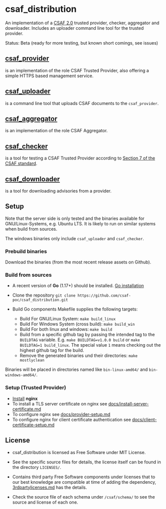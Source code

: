 # csaf_distribution

An implementation of a [CSAF 2.0](https://docs.oasis-open.org/csaf/csaf/v2.0/csd02/csaf-v2.0-csd02.html) trusted provider, checker, aggregator and downloader. Includes an uploader command line tool for the trusted provider.

Status: Beta (ready for more testing, but known short comings, see issues)


## [csaf_provider](docs/csaf_provider.md)
is an implementation of the role CSAF Trusted Provider, also offering
a simple HTTPS based management service.

## [csaf_uploader](docs/csaf_uploader.md)
is a command line tool that uploads CSAF documents to the `csaf_provider`.

## [csaf_aggregator](docs/csaf_aggregator.md)
is an implementation of the role CSAF Aggregator.

## [csaf_checker](docs/csaf_checker.md)
is a tool for testing a CSAF Trusted Provider according to [Section 7 of the CSAF standard](https://docs.oasis-open.org/csaf/csaf/v2.0/csaf-v2.0.html#7-distributing-csaf-documents).

## [csaf_downloader](docs/csaf_downloader.md)
is a tool for downloading advisories from a provider.

## Setup
Note that the server side is only tested
and the binaries available for GNU/Linux-Systems, e.g. Ubuntu LTS.
It is likely to run on similar systems when build from sources.

The windows binaries only include `csaf_uploader` and `csaf_checker`.

### Prebuild binaries

Download the binaries (from the most recent release assets on Github).


### Build from sources

- A recent version of **Go** (1.17+) should be installed. [Go installation](https://go.dev/doc/install)

- Clone the repository `git clone https://github.com/csaf-poc/csaf_distribution.git `

- Build Go components Makefile supplies the following targets:
	- Build For GNU/Linux System: `make build_linux`
	- Build For Windows System (cross build): `make build_win`
    - Build For both linux and windows: `make build`
	- Build from a specific github tag by passing the intended tag to the `BUILDTAG` variable.
	   E.g. `make BUILDTAG=v1.0.0 build` or `make BUILDTAG=1 build_linux`.
     The special value `1` means checking out the highest github tag for the build.
    - Remove the generated binaries und their directories: `make mostlyclean`

Binaries will be placed in directories named like `bin-linux-amd64/` and `bin-windows-amd64/`.


### Setup (Trusted Provider)

- [Install](https://nginx.org/en/docs/install.html) **nginx**
- To install a TLS server certificate on nginx see [docs/install-server-certificate.md](docs/install-server-certificate.md)
- To configure nginx see [docs/provider-setup.md](docs/provider-setup.md)
- To configure nginx for client certificate authentication see [docs/client-certificate-setup.md](docs/client-certificate-setup.md)


## License

- csaf_distribution is licensed as Free Software under MIT License.

- See the specific source files
  for details, the license itself can be found in the directory `LICENSES/`.

- Contains third party Free Software components under licenses that to our best knowledge are compatible at time of adding the dependency, [3rdpartylicenses.md](3rdpartylicenses.md) has the details.

- Check the source file of each schema under `/csaf/schema/` to see the source and license of each one.
